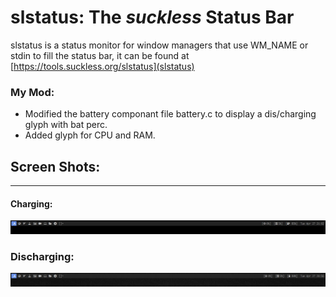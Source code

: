 # slstatus: The _suckless_ Status Bar  

slstatus is a status monitor for window managers that use WM_NAME or stdin to fill the status bar, it can be found at [https://tools.suckless.org/slstatus](slstatus)  

### My Mod:  
* Modified the battery componant file battery.c to display a dis/charging glyph with bat perc.  
* Added glyph for CPU and RAM.  

## Screen Shots:
___

#### Charging:  
![Charging](https://github.com/aokurdi/slstatus/blob/master/screen-shots/charging.jpg) 

### Discharging:  
![Dischargin](https://github.com/aokurdi/slstatus/blob/master/screen-shots/dischargin.jpg)